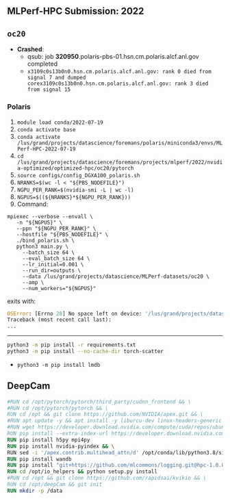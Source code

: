 ## MLPerf-HPC Submission: 2022

## `oc20`
- **Crashed**:
  - qsub: job **320950**.polaris-pbs-01.hsn.cm.polaris.alcf.anl.gov completed
  - `x3109c0s13b0n0.hsn.cm.polaris.alcf.anl.gov: rank 0 died from signal 7 and dumped corex3109c0s13b0n0.hsn.cm.polaris.alcf.anl.gov: rank 3 died from signal 15`
### Polaris
1. `module load conda/2022-07-19`
2. `conda activate base`
3. `conda activate /lus/grand/projects/datascience/foremans/polaris/miniconda3/envs/MLPerf-HPC-2022-07-19`
4. `cd /lus/grand/projects/datascience/foremans/projects/mlperf/2022/nvidia-optimized/optimized-hpc/oc20/pytorch`
5. `source configs/config_DGXA100_polaris.sh`
6. `NRANKS=$(wc -l < "${PBS_NODEFILE}")`
7. `NGPU_PER_RANK=$(nvidia-smi -L | wc -l)`
8. `NGPUS=$((${NRANKS}*${NGPU_PER_RANK}))`
9. Command:
  ```shell
  mpiexec --verbose --envall \
     -n "${NGPUS}" \
     --ppn "${NGPU_PER_RANK}" \
     --hostfile "${PBS_NODEFILE}" \
     ./bind_polaris.sh \
     python3 main.py \
       --batch_size 64 \
       --eval_batch_size 64 \
       --lr_initial=0.001 \
       --run_dir=outputs \
       --data /lus/grand/projects/datascience/MLPerf-datasets/oc20 \
       --amp \
       --num_workers="${NGPUS}"
  ```
  exits with:
  ```python
  OSError: [Errno 28] No space left on device: '/lus/grand/projects/datascience/MlPerf-datasets/oc20/oc20_data/s2ef/2M/train/data.0060.lmdb' -> '/dev/shm/oc20_data/s2ef/2M/train/data.0060.lmdb'
  Traceback (most recent call last):
  ...
  ```
  

---

```bash
python3 -m pip install -r requirements.txt
python3 -m pip install --no-cache-dir torch-scatter
```

- `python3 -m pip install lmdb`

## DeepCam
```dockerfile
#RUN cd /opt/pytorch/pytorch/third_party/cudnn_frontend && \
#RUN cd /opt/pytorch/pytorch && \
RUN cd /opt && git clone https://github.com/NVIDIA/apex.git && \
#RUN apt update -y && apt install -y liburcu-dev linux-headers-generic #linux-headers-$(uname -r)
#RUN wget https://developer.download.nvidia.com/compute/cuda/repos/ubuntu2004/x86_64/cuda-ubuntu2004.pin && \
RUN pip install --extra-index-url https://developer.download.nvidia.com/compute/redist/nightly --upgrade nvidia-dali-nightly-cuda110
RUN pip install h5py mpi4py
RUN pip install nvidia-pyindex && \
RUN sed -i '/apex.contrib.multihead_attn/d' /opt/conda/lib/python3.8/site-packages/nvidia_dlprof_pytorch_nvtx/nvmarker.py
RUN pip install wandb
RUN pip install "git+https://github.com/mlcommons/logging.git@hpc-1.0.0-rc1"
RUN cd /opt/io_helpers && python setup.py install
#RUN cd /opt && git clone https://github.com/rapidsai/kvikio && \
RUN cd /opt/deepCam && git init
RUN mkdir -p /data
```


